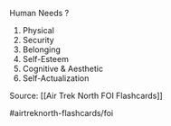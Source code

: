 Human Needs
?
1. Physical
2. Security
3. Belonging
4. Self-Esteem
5. Cognitive & Aesthetic
6. Self-Actualization
<!--SR:!2022-10-07,5,230-->

Source: [[Air Trek North FOI Flashcards]]

#airtreknorth-flashcards/foi